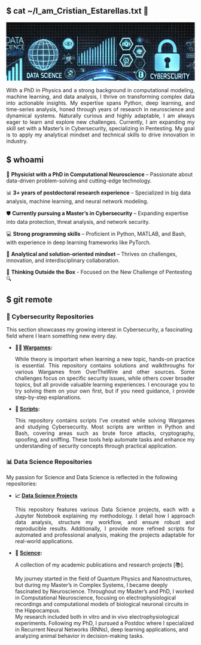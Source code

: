 ## $ cat ~/I_am_Cristian_Estarellas.txt 👋
![Hello](Banner.jpg)

<p align=justify>
With a PhD in Physics and a strong background in computational modeling, machine learning, and data analysis, I thrive on transforming complex data into actionable insights. 
My expertise spans Python, deep learning, and time-series analysis, honed through years of research in neuroscience and dynamical systems. 
Naturally curious and highly adaptable, I am always eager to learn and explore new challenges. 
Currently, I am expanding my skill set with a Master’s in Cybersecurity, specializing in Pentesting. 
My goal is to apply my analytical mindset and technical skills to drive innovation in industry.
</p>

## $ whoami
<p align=justify>

🧠 **Physicist with a PhD in Computational Neuroscience** – Passionate about data-driven problem-solving and cutting-edge technology.

📊 **3+ years of postdoctoral research experience** – Specialized in big data analysis, machine learning, and neural network modeling.

🛡️ **Currently pursuing a Master’s in Cybersecurity** – Expanding expertise into data protection, threat analysis, and network security.

💻 **Strong programming skills** – Proficient in Python, MATLAB, and Bash, with experience in deep learning frameworks like PyTorch.

🚀 **Analytical and solution-oriented mindset** – Thrives on challenges, innovation, and interdisciplinary collaboration.

🤝 **Thinking Outside the Box** - Focused on the New Challenge of Pentesting 🔍 
</p>

## $ git remote
### **🔐 Cybersecurity Repositories**  
This section showcases my growing interest in Cybersecurity, a fascinating field where I learn something new every day.  

- **🕵️‍♂️ [Wargames](/Cristian5tarellas/Wargames):**  
  <p align="justify">
  While theory is important when learning a new topic, hands-on practice is essential.  
  This repository contains solutions and walkthroughs for various Wargames from OverTheWire and other sources.  
  Some challenges focus on specific security issues, while others cover broader topics, but all provide valuable learning experiences.  
  I encourage you to try solving them on your own first, but if you need guidance, I provide step-by-step explanations.  
  </p>  

- **📜 [Scripts](/Cristian5tarellas/Scripts):**  
  <p align="justify">
  This repository contains scripts I’ve created while solving Wargames and studying Cybersecurity.  
  Most scripts are written in Python and Bash, covering areas such as brute force attacks, cryptography, spoofing, and sniffing.  
  These tools help automate tasks and enhance my understanding of security concepts through practical application.  
  </p>  

### **📊 Data Science Repositories**  
My passion for Science and Data Science is reflected in the following repositories:  

- **📈 [Data Science Projects]()**  
  <p align="justify">
  This repository features various Data Science projects, each with a Jupyter Notebook explaining my methodology.  
  I detail how I approach data analysis, structure my workflow, and ensure robust and reproducible results.  
  Additionally, I provide more refined scripts for automated and professional analysis, making the projects adaptable for real-world applications.  
  </p>  

- **🔬 [Science](/Cristian5tarellas/Science):**  
  <p align="justify">
  A collection of my academic publications and research projects [📚].

  My journey started in the field of Quantum Physics and Nanostructures, but during my Master’s in Complex Systems, I became deeply fascinated by Neuroscience. Throughout my Master’s and PhD, I worked in Computational Neuroscience, focusing on electrophysiological recordings and computational models of biological neuronal circuits in the Hippocampus.  
  My research included both in vitro and in vivo electrophysiological experiments. Following my PhD, I pursued a Postdoc where I specialized in Recurrent Neural Networks (RNNs), deep learning applications, and analyzing animal behavior in decision-making tasks.  
  </p>
